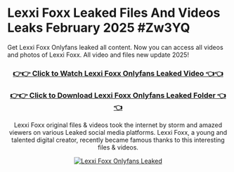 # Lexxi Foxx Leaked Files And Videos Leaks February 2025 #Zw3YQ

Get Lexxi Foxx Onlyfans leaked all content. Now you can access all videos and photos of Lexxi Foxx. All video and files new update 2025!
<div align="center" title="Lexxi Foxx Onlyfans Leaked">
  
### [👉👉 Click to Watch Lexxi Foxx Onlyfans Leaked Video 👈👈](https://links2leaks.com?utm_source=lexxifoxx&utm_medium=gitfeb)  
### [👉👉 Click to Download Lexxi Foxx Onlyfans Leaked Folder 👈👈](https://links2leaks.com?utm_source=lexxifoxx&utm_medium=gitfeb)  

Lexxi Foxx original files & videos took the internet by storm and amazed viewers on various Leaked social media platforms. Lexxi Foxx, a young and talented digital creator, recently became famous thanks to this interesting files & videos.

[![Lexxi Foxx Onlyfans Leaked](https://i.ibb.co/93hzkbrt/l2l.gif)](https://links2leaks.com?utm_source=lexxifoxx&utm_medium=gitfeb)  

</div>
